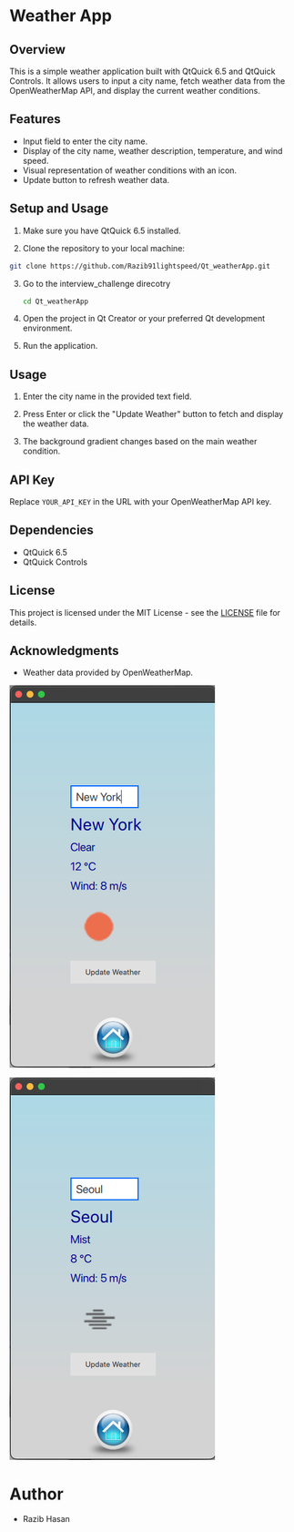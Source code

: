 # Weather App

## Overview

This is a simple weather application built with QtQuick 6.5 and QtQuick Controls. It allows users to input a city name, fetch weather data from the OpenWeatherMap API, and display the current weather conditions.

## Features

- Input field to enter the city name.
- Display of the city name, weather description, temperature, and wind speed.
- Visual representation of weather conditions with an icon.
- Update button to refresh weather data.

## Setup and Usage

1. Make sure you have QtQuick 6.5 installed.

2.  Clone the repository to your local machine:

   ```bash
   git clone https://github.com/Razib91lightspeed/Qt_weatherApp.git
   ```


3. Go to the interview_challenge direcotry

   ```bash
   cd Qt_weatherApp
   ```
4. Open the project in Qt Creator or your preferred Qt development environment.

5. Run the application.


## Usage

1. Enter the city name in the provided text field.

2. Press Enter or click the "Update Weather" button to fetch and display the weather data.

3. The background gradient changes based on the main weather condition.

## API Key

Replace `YOUR_API_KEY` in the URL with your OpenWeatherMap API key.

## Dependencies

- QtQuick 6.5
- QtQuick Controls

## License

This project is licensed under the MIT License - see the [LICENSE](LICENSE) file for details.

## Acknowledgments

- Weather data provided by OpenWeatherMap.

![All Jobs Image](WeatherApp/images/WN.png)

![All Jobs Image](WeatherApp/images/WS.png)

# Author
- Razib Hasan
